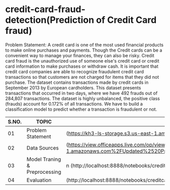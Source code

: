 # credit-card-fraud-detection(Prediction of Credit Card fraud)

Problem Statement:
A credit card is one of the most used financial products to make online purchases and payments. Though the Credit cards can be a convenient way to manage your finances, they can also be risky. Credit card fraud is the unauthorized use of someone else's credit card or credit card information to make purchases or withdraw cash.
It is important that credit card companies are able to recognize fraudulent credit card transactions so that customers are not charged for items that they did not purchase. 
The dataset contains transactions made by credit cards in September 2013 by European cardholders. This dataset presents transactions that occurred in two days, where we have 492 frauds out of 284,807 transactions. The dataset is highly unbalanced, the positive class (frauds) account for 0.172% of all transactions.
We have to build a classification model to predict whether a transaction is fraudulent or not.

| S.NO.| TOPIC | LINK |
|-|-|-|
|01| Problem Statement |(https://kh3-ls-storage.s3.us-east-1.amazonaws.com/Updated Project guide data set/creditcard.csv)
|02| Data Sources | (https://view.officeapps.live.com/op/view.aspx?src=https%3A%2F%2Fkh3-ls-storage.s3.us-east-1.amazonaws.com%2FUpdated%2520Project%2520guide%2520data%2520set%2FAnomaData.xlsx&wdOrigin=BROWSELINK)
|03| Model Traning & Preprocessing |n (http://localhost:8888/notebooks/creditcard.ipynb)
|04| Evaluation | (http://localhost:8888/notebooks/creditcard.ipynb)
